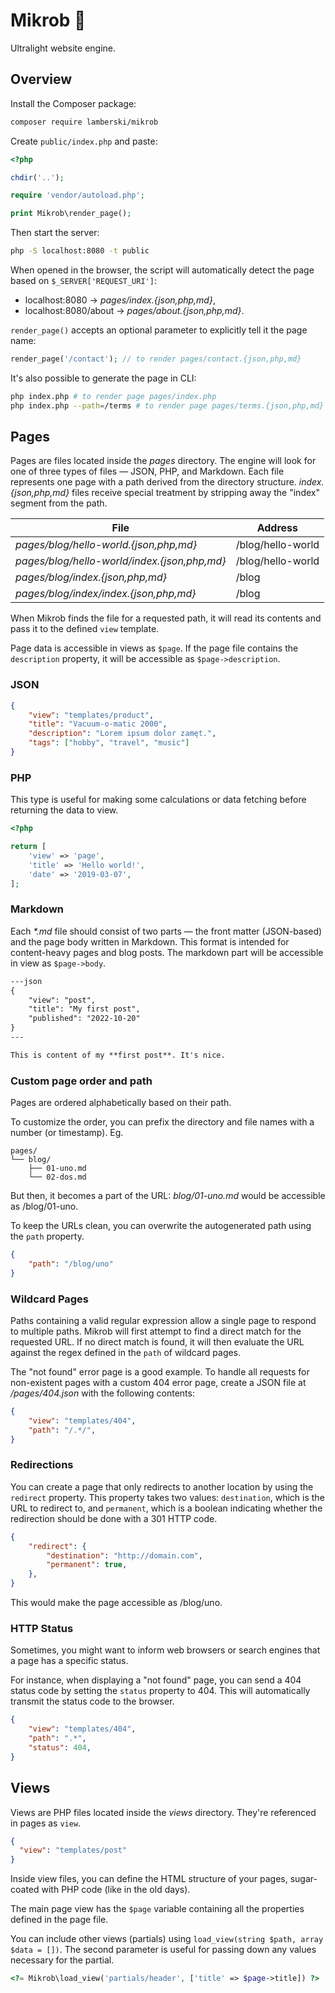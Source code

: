 # Mikrob 🦠

Ultralight website engine.

## Overview

Install the Composer package:

```bash
composer require lamberski/mikrob
```

Create `public/index.php` and paste:

```php
<?php

chdir('..');

require 'vendor/autoload.php';

print Mikrob\render_page();
```

Then start the server:

```bash
php -S localhost:8080 -t public
```

When opened in the browser, the script will automatically detect the page based on `$_SERVER['REQUEST_URI']`:

- localhost:8080 → _pages/index.{json,php,md}_,
- localhost:8080/about → _pages/about.{json,php,md}_.

`render_page()` accepts an optional parameter to explicitly tell it the page name:

```php
render_page('/contact'); // to render pages/contact.{json,php,md}
```

It's also possible to generate the page in CLI:

```bash
php index.php # to render page pages/index.php
php index.php --path=/terms # to render page pages/terms.{json,php,md}
```

## Pages

Pages are files located inside the _pages_ directory. The engine will look for one of three types of files — JSON, PHP, and Markdown. Each file represents one page with a path derived from the directory structure. _index.{json,php,md}_ files receive special treatment by stripping away the "index" segment from the path.

| File                                         | Address           |
| -------------------------------------------- | ----------------- |
| _pages/blog/hello-world.{json,php,md}_       | /blog/hello-world |
| _pages/blog/hello-world/index.{json,php,md}_ | /blog/hello-world |
| _pages/blog/index.{json,php,md}_             | /blog             |
| _pages/blog/index/index.{json,php,md}_       | /blog             |

When Mikrob finds the file for a requested path, it will read its contents and pass it to the defined `view` template.

Page data is accessible in views as `$page`. If the page file contains the `description` property, it will be accessible as `$page->description`.

### JSON

```json
{
    "view": "templates/product",
    "title": "Vacuum-o-matic 2000",
    "description": "Lorem ipsum dolor zamęt.",
    "tags": ["hobby", "travel", "music"]
}
```

### PHP

This type is useful for making some calculations or data fetching before returning the data to view.

```php
<?php

return [
    'view' => 'page',
    'title' => 'Hello world!',
    'date' => '2019-03-07',
];
```

### Markdown

Each _\*.md_ file should consist of two parts — the front matter (JSON-based) and the page body written in Markdown. This format is intended for content-heavy pages and blog posts. The markdown part will be accessible in view as `$page->body`.

```md
---json
{
    "view": "post",
    "title": "My first post",
    "published": "2022-10-20"
}
---

This is content of my **first post**. It's nice.
```

### Custom page order and path

Pages are ordered alphabetically based on their path.

To customize the order, you can prefix the directory and file names with a number (or timestamp). Eg.

```
pages/
└── blog/
    ├── 01-uno.md
    └── 02-dos.md
```

But then, it becomes a part of the URL: _blog/01-uno.md_ would be accessible as /blog/01-uno.

To keep the URLs clean, you can overwrite the autogenerated path using the `path` property.

```json
{
    "path": "/blog/uno"
}
```

### Wildcard Pages

Paths containing a valid regular expression allow a single page to respond to multiple paths. Mikrob will first attempt to find a direct match for the requested URL. If no direct match is found, it will then evaluate the URL against the regex defined in the `path` of wildcard pages.

The "not found" error page is a good example. To handle all requests for non-existent pages with a custom 404 error page, create a JSON file at _/pages/404.json_ with the following contents:

```json
{
    "view": "templates/404",
    "path": "/.*/",
}
```

### Redirections

You can create a page that only redirects to another location by using the `redirect` property. This property takes two values: `destination`, which is the URL to redirect to, and `permanent`, which is a boolean indicating whether the redirection should be done with a 301 HTTP code.

```json
{
    "redirect": {
        "destination": "http://domain.com",
        "permanent": true,
    },
}
```

This would make the page accessible as /blog/uno.

###

### HTTP Status

Sometimes, you might want to inform web browsers or search engines that a page has a specific status.

For instance, when displaying a "not found" page, you can send a 404 status code by setting the `status` property to 404. This will automatically transmit the status code to the browser.

```json
{
    "view": "templates/404",
    "path": ".*",
    "status": 404,
}
```

## Views

Views are PHP files located inside the _views_ directory. They're referenced in pages as `view`.

```json
{
  "view": "templates/post"
}
```

Inside view files, you can define the HTML structure of your pages, sugar-coated with PHP code (like in the old days).

The main page view has the `$page` variable containing all the properties defined in the page file.

You can include other views (partials) using `load_view(string $path, array $data = [])`. The second parameter is useful for passing down any values necessary for the partial.

```php
<?= Mikrob\load_view('partials/header', ['title' => $page->title]) ?>
```
